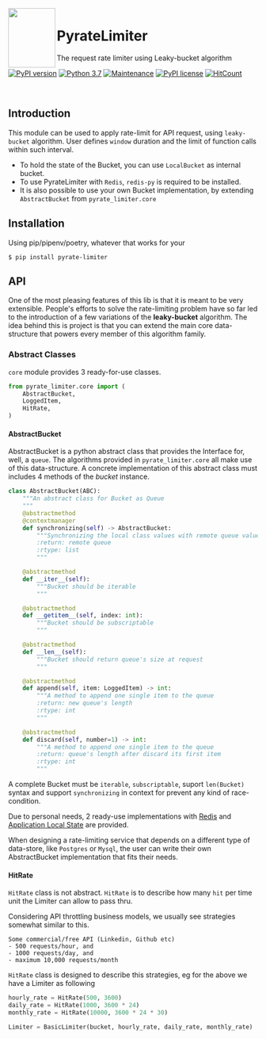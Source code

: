 <img align="left" width="95" height="120" src="https://raw.githubusercontent.com/vutran1710/PyrateLimiter/master/img/log.png">

# PyrateLimiter
The request rate limiter using Leaky-bucket algorithm

[![PyPI version](https://badge.fury.io/py/pyrate-limiter.svg)](https://badge.fury.io/py/pyrate-limiter)
[![Python 3.7](https://img.shields.io/badge/python-3.7-blue.svg)](https://www.python.org/downloads/release/python-370/)
[![Maintenance](https://img.shields.io/badge/Maintained%3F-yes-green.svg)](https://github.com/vutran1710/PyrateLimiter/graphs/commit-activity)
[![PyPI license](https://img.shields.io/pypi/l/ansicolortags.svg)](https://pypi.python.org/pypi/pyrate-limiter/)
[![HitCount](http://hits.dwyl.io/vutran1710/PyrateLimiter.svg)](http://hits.dwyl.io/vutran1710/PyrateLimiter)

<br>

## Introduction
This module can be used to apply rate-limit for API request, using `leaky-bucket` algorithm. User defines `window`
duration and the limit of function calls within such interval.

- To hold the state of the Bucket, you can use `LocalBucket` as internal bucket.
- To use PyrateLimiter with `Redis`,  `redis-py` is required to be installed.
- It is also possible to use your own Bucket implementation, by extending `AbstractBucket` from `pyrate_limiter.core`


## Installation
Using pip/pipenv/poetry, whatever that works for your

``` shell
$ pip install pyrate-limiter
```


## API
One of the most pleasing features of this lib is that it is meant to be very extensible. People's efforts to solve the rate-limiting
problem have so far led to the introduction of a few variations of the **leaky-bucket** algorithm. The idea behind this is project is that
you can extend the main core data-structure that powers every member of this algorithm family.

### Abstract Classes
`core` module provides 3 ready-for-use classes.

```python
from pyrate_limiter.core import (
    AbstractBucket,
    LoggedItem,
    HitRate,
)
```

#### AbstractBucket

AbstractBucket is a python abstract class that provides the Interface for, well, a `queue`. The algorithms provided in
`pyrate_limiter.core` all make use of this data-structure. A concrete implementation of this abstract class must includes 4
methods of the *bucket* instance.

``` python
class AbstractBucket(ABC):
    """An abstract class for Bucket as Queue
    """
    @abstractmethod
    @contextmanager
    def synchronizing(self) -> AbstractBucket:
        """Synchronizing the local class values with remote queue value
        :return: remote queue
        :rtype: list
        """

    @abstractmethod
    def __iter__(self):
        """Bucket should be iterable
        """

    @abstractmethod
    def __getitem__(self, index: int):
        """Bucket should be subscriptable
        """

    @abstractmethod
    def __len__(self):
        """Bucket should return queue's size at request
        """

    @abstractmethod
    def append(self, item: LoggedItem) -> int:
        """A method to append one single item to the queue
        :return: new queue's length
        :rtype: int
        """

    @abstractmethod
    def discard(self, number=1) -> int:
        """A method to append one single item to the queue
        :return: queue's length after discard its first item
        :rtype: int
        """
```

A complete Bucket must be `iterable`, `subscriptable`, suport `len(Bucket)` syntax and support `synchronizing` in context
for prevent any kind of race-condition.

Due to personal needs, 2 ready-use implementations with [Redis](https://github.com/vutran1710/PyrateLimiter/blob/master/pyrate_limiter/engines/redis.py) and [Application Local State](https://github.com/vutran1710/PyrateLimiter/blob/master/pyrate_limiter/engines/local.py) are provided.

When designing a rate-limiting service that depends on a different type of data-store, like `Postgres` or `Mysql`,
the user can write their own AbstractBucket implementation that fits their needs.

#### HitRate

`HitRate` class is not abstract. `HitRate` is to describe how many `hit` per time unit the Limiter can allow to pass
thru.

Considering API throttling business models, we usually see strategies somewhat similar to this.

``` shell
Some commercial/free API (Linkedin, Github etc)
- 500 requests/hour, and
- 1000 requests/day, and
- maximum 10,000 requests/month
```

`HitRate` class is designed to describe this strategies, eg for the above we have a Limiter as following

``` python
hourly_rate = HitRate(500, 3600)
daily_rate = HitRate(1000, 3600 * 24)
monthly_rate = HitRate(10000, 3600 * 24 * 30)

Limiter = BasicLimiter(bucket, hourly_rate, daily_rate, monthly_rate)
```
